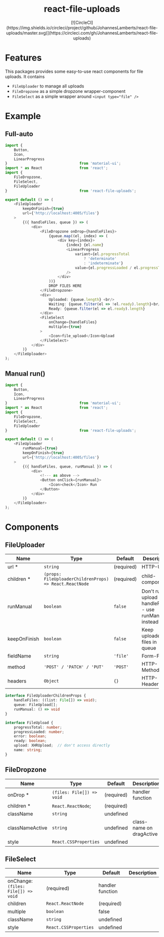 <h1 align="center">react-file-uploads</h1>

<div align="center">
[![CircleCI](https://img.shields.io/circleci/project/github/JohannesLamberts/react-file-uploads/master.svg)](https://circleci.com/gh/JohannesLamberts/react-file-uploads)
</div>

# Features
This packages provides some easy-to-use react components for file uploads.
It contains
- `FileUploader` to manage all uploads 
- `FileDropzone` as a simple dropzone wrapper-component
- `FileSelect` as a simple wrapper around `<input type="file" />` 

# Example

## Full-auto
```typescript jsx
import {
    Button,
    Icon,
    LinearProgress
}                                 from 'material-ui';
import * as React                 from 'react';
import {
    FileDropzone,
    FileSelect,
    FileUploader
}                                 from 'react-file-uploads';

export default () => (
    <FileUploader
        keepOnFinish={true}
        url={'http://localhost:4005/files'}
    >
        {({ handleFiles, queue }) => (
            <div>
                <FileDropzone onDrop={handleFiles}>
                    {queue.map((el, index) => (
                        <div key={index}>
                            {index} {el.name}
                            <LinearProgress
                                variant={el.progressTotal
                                    ? 'determinate'
                                    : 'indeterminate'}
                                value={el.progressLoaded / el.progressTotal * 100}
                            />
                        </div>
                    ))}
                    DROP FILES HERE
                </FileDropzone>
                <div>
                    Uploaded: {queue.length} <br/>
                    Waiting: {queue.filter(el => !el.ready).length}<br/>
                    Ready: {queue.filter(el => el.ready).length}
                </div>
                <FileSelect
                    onChange={handleFiles}
                    multiple={true}
                >
                    <Icon>file_upload</Icon>Upload
                </FileSelect>
            </div>
        )}
    </FileUploader>
);
```

## Manual run()

```typescript jsx
import {
    Button,
    Icon,
    LinearProgress
}                                 from 'material-ui';
import * as React                 from 'react';
import {
    FileDropzone,
    FileSelect,
    FileUploader
}                                 from 'react-file-uploads';

export default () => (
    <FileUploader
        runManual={true}
        keepOnFinish={true}
        url={'http://localhost:4005/files'}
    >
        {({ handleFiles, queue, runManual }) => (
            <div>
                <!--- as above -->
                <Button onClick={runManual}>
                    <Icon>check</Icon> Run
                </Button>
            </div>
        )}
    </FileUploader>
);
```

# Components
## FileUploader
|Name|Type|Default|Description|
|---|---|---|---|
| url * | `string` | (required) |  HTTP-URL
| children * | `(props: FileUploaderChildrenProps) => React.ReactNode` | (required) | child-component 
| runManual | `boolean` | `false` | Don't run upload on handleFiles() - use runManual instead
| keepOnFinish | `boolean` | `false` | Keep uploaded files in queue
| fieldName | `string` | `'file'` | Form-Field
| method | `'POST' / 'PATCH' / 'PUT'` | `'POST'`| HTTP-Method
| headers | `Object` | `{}` | HTTP-Headers

```typescript
interface FileUploaderChildrenProps {
    handleFiles: ((list: File[]) => void);
    queue: FileUpload[];
    runManual: () => void
}
```
```typescript
interface FileUpload {
    progressTotal: number;
    progressLoaded: number;
    error: boolean;
    ready: boolean;
    upload: XHRUpload;  // don't access directly
    name: string;
}
```

## FileDropzone
|Name|Type|Default|Description|
|---|---|---|---|
| onDrop * | `(files: File[]) => void` | (required) | handler function
| children * | `React.ReactNode`; | (required)
| className | `string` | undefined | 
| classNameActive | `string` | undefined | class-name on dragActive
| style | `React.CSSProperties` | undefined |

## FileSelect
|Name|Type|Default|Description|
|---|---|---|---|
| onChange: `(files: File[]) => void` | (required) | handler function
| children | `React.ReactNode` | (required)
| multiple | `boolean` | false
| className | `string` | undefined | 
| style | `React.CSSProperties` | undefined |